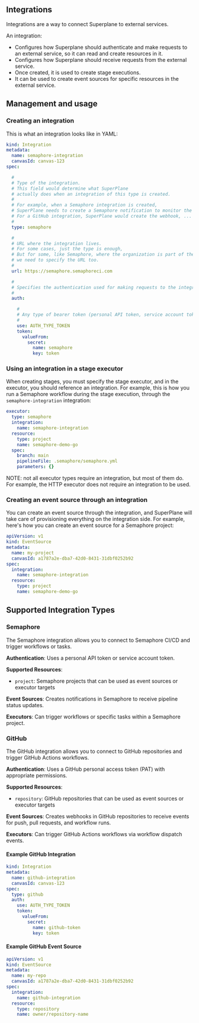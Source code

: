 ## Integrations

Integrations are a way to connect Superplane to external services.

An integration:
- Configures how Superplane should authenticate and make requests to an external service, so it can read and create resources in it.
- Configures how Superplane should receive requests from the external service.
- Once created, it is used to create stage executions.
- It can be used to create event sources for specific resources in the external service.

## Management and usage

### Creating an integration

This is what an integration looks like in YAML:

```yaml
kind: Integration
metadata:
  name: semaphore-integration
  canvasId: canvas-123
spec:

  #
  # Type of the integration.
  # This field would determine what SuperPlane
  # actually does when an integration of this type is created.
  #
  # For example, when a Semaphore integration is created,  
  # SuperPlane needs to create a Semaphore notification to monitor the result of executions.
  # For a GitHub integration, SuperPlane would create the webhook, ...
  #
  type: semaphore

  #
  # URL where the integration lives.
  # For some cases, just the type is enough,
  # But for some, like Semaphore, where the organization is part of the URL,
  # we need to specify the URL too.
  #
  url: https://semaphore.semaphoreci.com

  #
  # Specifies the authentication used for making requests to the integration.
  #
  auth:

    #
    # Any type of bearer token (personal API token, service account token, ...).
    #
    use: AUTH_TYPE_TOKEN
    token:
      valueFrom:
        secret:
          name: semaphore
          key: token
```

### Using an integration in a stage executor

When creating stages, you must specify the stage executor, and in the executor, you should reference an integration. For example, this is how you run a Semaphore workflow during the stage execution, through the `semaphore-integration` integration:

```yaml
executor:
  type: semaphore
  integration:
    name: semaphore-integration
  resource:
    type: project
    name: semaphore-demo-go
  spec:
    branch: main
    pipelineFile: .semaphore/semaphore.yml
    parameters: {}
```

NOTE: not all executor types require an integration, but most of them do. For example, the HTTP executor does not require an integration to be used.

### Creating an event source through an integration

You can create an event source through the integration, and SuperPlane will take care of provisioning everything on the integration side. For example, here's how you can create an event source for a Semaphore project:

```yaml
apiVersion: v1
kind: EventSource
metadata:
  name: my-project
  canvasId: a1787a2e-dba7-42d0-8431-31dbf0252b92
spec:
  integration:
    name: semaphore-integration
  resource:
    type: project
    name: semaphore-demo-go
```

## Supported Integration Types

### Semaphore

The Semaphore integration allows you to connect to Semaphore CI/CD and trigger workflows or tasks.

**Authentication**: Uses a personal API token or service account token.

**Supported Resources**:
- `project`: Semaphore projects that can be used as event sources or executor targets

**Event Sources**: Creates notifications in Semaphore to receive pipeline status updates.

**Executors**: Can trigger workflows or specific tasks within a Semaphore project.

### GitHub

The GitHub integration allows you to connect to GitHub repositories and trigger GitHub Actions workflows.

**Authentication**: Uses a GitHub personal access token (PAT) with appropriate permissions.

**Supported Resources**:
- `repository`: GitHub repositories that can be used as event sources or executor targets

**Event Sources**: Creates webhooks in GitHub repositories to receive events for push, pull requests, and workflow runs.

**Executors**: Can trigger GitHub Actions workflows via workflow dispatch events.

#### Example GitHub Integration

```yaml
kind: Integration
metadata:
  name: github-integration
  canvasId: canvas-123
spec:
  type: github
  auth:
    use: AUTH_TYPE_TOKEN
    token:
      valueFrom:
        secret:
          name: github-token
          key: token
```

#### Example GitHub Event Source

```yaml
apiVersion: v1
kind: EventSource
metadata:
  name: my-repo
  canvasId: a1787a2e-dba7-42d0-8431-31dbf0252b92
spec:
  integration:
    name: github-integration
  resource:
    type: repository
    name: owner/repository-name
```
